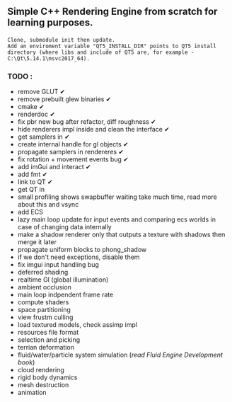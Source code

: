 ## Simple C++ Rendering Engine from scratch for learning purposes. 

#### 
	Clone, submodule init then update.
	Add an enviroment variable "QT5_INSTALL_DIR" points to QT5 install directory (where libs and include of QT5 are, for example - C:\Qt\5.14.1\msvc2017_64).

### TODO :
- remove GLUT ✔
- remove prebuilt glew binaries ✔
- cmake ✔
- renderdoc ✔
- fix pbr new bug after refactor, diff roughness ✔
- hide renderers impl inside and clean the interface ✔
- get samplers in ✔
- create internal handle for gl objects ✔
- propagate samplers in rendereres ✔
- fix rotation + movement events bug ✔
- add imGui and interact ✔
- add fmt ✔
- link to QT ✔
- get QT in
- small profiling shows swapbuffer waiting take much time, read more about this and vsync
- add ECS
- lazy main loop update for input events and comparing ecs worlds in case of changing data internally
- make a shadow renderer only that outputs a texture with shadows then merge it later
- propagate uniform blocks to phong_shadow
- if we don't need exceptions, disable them
- fix imgui input handling bug
- deferred shading
- realtime GI (global illumination) 
- ambient occlusion
- main loop indpendent frame rate
- compute shaders
- space partitioning 
- view frustm culling
- load textured models, check assimp impl
- resources file format
- selection and picking
- terrian deformation
- fluid/water/particle system simulation (*read Fluid Engine Development book*)
- cloud rendering
- rigid body dynamics
- mesh destruction
- animation 

